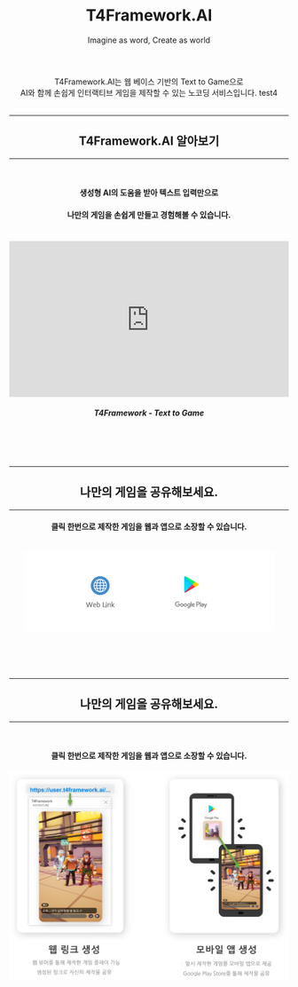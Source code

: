 ﻿---
layout: page
title: T4Framework.AI
subtitle: Imagine as word, Create as world
bigimg: /img/QuestFlow.png

---
<style>
    .embed-container {
        position: relative;
        padding-bottom: 56.25%;
        height: 0;
        overflow: hidden;
        max-width: 100%;
    }

    .embed-container iframe, .embed-container object, .embed-container embed {
        position: absolute;
		top: 1%;
		down: 1%;
        left: 0%;
        width: 100%;
        height: 100%;
    }
</style>
<center>T4Framework.AI는 웹 베이스 기반의 Text to Game으로<br> AI와 함께 손쉽게 인터랙티브 게임을 제작할 수 있는 노코딩 서비스입니다. test4</center>

<br />
<hr />
<center><h2>T4Framework.AI 알아보기</h2></center>
<hr />

<center><br /><h4>생성형 AI의 도움을 받아 텍스트 입력만으로</h4></center>
<center><h4>나만의 게임을 손쉽게 만들고 경험해볼 수 있습니다.<br /><br /></h4></center>
<div class="embed-container"><iframe src="https://www.youtube.com/embed/q3cdVJblMxk" frameborder="0"></iframe></div>
<center><h5>T4Framework - Text to Game</h5></center>

<br />
<br />
<br />
<hr />
<center><h2>나만의 게임을 공유해보세요.</h2></center>
<hr />

<center><h4>클릭 한번으로 제작한 게임을 웹과 앱으로 소장할 수 있습니다.</h4></center>
<br /><center><img src="./img/Web_GooglePlay_Logo.png"></center>
<br />

<br />
<br />
<br />
<hr />
<center><h2>나만의 게임을 공유해보세요.</h2></center>
<hr />

<center><br /><h4>클릭 한번으로 제작한 게임을 웹과 앱으로 소장할 수 있습니다.</h4></center>
<center><img src="./img/Web_GooglePlay_Logo2.png"></center>
<br />
